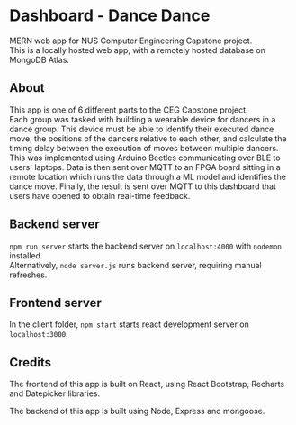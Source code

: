 # Dashboard - Dance Dance
MERN web app for NUS Computer Engineering Capstone project. <br/>
This is a locally hosted web app, with a remotely hosted database on MongoDB Atlas.

## About
This app is one of 6 different parts to the CEG Capstone project.<br/>
Each group was tasked with building a wearable device for dancers in a dance group. This device must be able to identify their executed dance move, the positions of the dancers relative to each other, and calculate the timing delay between the execution of moves between multiple dancers. This was implemented using Arduino Beetles communicating over BLE to users' laptops. Data is then sent over MQTT to an FPGA board sitting in a remote location which runs the data through a ML model and identifies the dance move. Finally, the result is sent over MQTT to this dashboard that users have opened to obtain real-time feedback.

## Backend server
`npm run server` starts the backend server on `localhost:4000` with `nodemon` installed. <br/>
Alternatively, `node server.js` runs backend server, requiring manual refreshes.

## Frontend server
In the client folder, `npm start` starts react development server on `localhost:3000`.

## Credits
The frontend of this app is built on React, using React Bootstrap, Recharts and Datepicker libraries.

The backend of this app is built using Node, Express and mongoose.